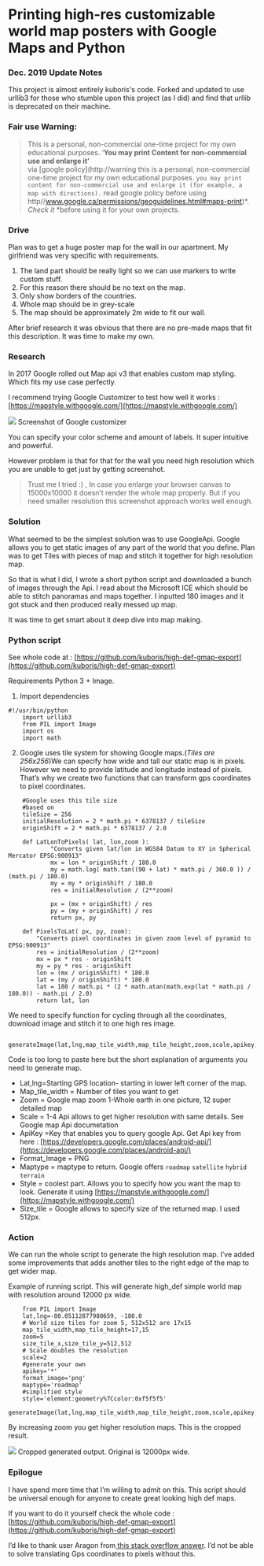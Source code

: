 # Printing high-res customizable world map posters with Google Maps and Python
### Dec. 2019 Update Notes

This project is almost entirely kuboris's code. Forked and updated to use urllib3 for those who stumble upon this project (as I did) and find that urllib is deprecated on their machine.

### Fair use Warning:

> This is a personal, non-commercial one-time project for my own educational
> purposes. ‘**You may print Content for non-commercial use and enlarge it’**<br>
via [google policy](http://warning this is a personal, non-commercial one-time
project for my own educational purposes. `you may print content for
non-commercial use and enlarge it (for example, a map with directions).` read
google policy before using
http//www.google.ca/permissions/geoguidelines.html#maps-print)*. *Check it*
*before using it for your own projects.

### Drive

Plan was to get a huge poster map for the wall in our apartment. My girlfriend
was very specific with requirements.

1.  The land part should be really light so we can use markers to write custom
stuff.
1.  For this reason there should be no text on the map.
1.  Only show borders of the countries.
1.  Whole map should be in grey-scale
1.  The map should be approximately 2m wide to fit our wall.

After brief research it was obvious that there are no pre-made maps that fit
this description. It was time to make my own.

### Research

In 2017 Google rolled out Map api v3 that enables custom map styling. Which fits
my use case perfectly.

I recommend trying Google Customizer to test how well it works :
[https://mapstyle.withgoogle.com/](https://mapstyle.withgoogle.com/)

![](https://cdn-images-1.medium.com/max/800/1*CnMkzojICy3eZuDQ3bVQDQ.png)
<span class="figcaption_hack">Screenshot of Google customizer</span>

You can specify your color scheme and amount of labels. It super intuitive and
powerful.

However problem is that for that for the wall you need high resolution which you
are unable to get just by getting screenshot.

> Trust me I tried :) , In case you enlarge your browser canvas to 15000x10000 it
> doesn’t render the whole map properly. But if you need smaller resolution this
screenshot approach works well enough.

### Solution

What seemed to be the simplest solution was to use GoogleApi. Google allows you
to get static images of any part of the world that you define. Plan was to get
Tiles with pieces of map and stitch it together for high resolution map.

So that is what I did, I wrote a short python script and downloaded a bunch of
images through the Api. I read about the Microsoft ICE which should be able to
stitch panoramas and maps together. I inputted 180 images and it got stuck and
then produced really messed up map.

It was time to get smart about it deep dive into map making.

### Python script

See whole code at :
[https://github.com/kuboris/high-def-gmap-export](https://github.com/kuboris/high-def-gmap-export)

Requirements Python 3 + Image.

1.  Import dependencies

```
#!/usr/bin/python
    import urllib3
    from PIL import Image
    import os
    import math
 ```

2. Google uses tile system for showing Google maps.(*Tiles are 256x256*)We can
specify how wide and tall our static map is in pixels. However we need to
provide latitude and longitude instead of pixels. That’s why we create two
functions that can transform gps coordinates to pixel coordinates.
```
    #Google uses this tile size
    #based on 
    tileSize = 256
    initialResolution = 2 * math.pi * 6378137 / tileSize
    originShift = 2 * math.pi * 6378137 / 2.0

    def LatLonToPixels( lat, lon,zoom ):
            "Converts given lat/lon in WGS84 Datum to XY in Spherical Mercator EPSG:900913"
            mx = lon * originShift / 180.0
            my = math.log( math.tan((90 + lat) * math.pi / 360.0 )) / (math.pi / 180.0)
            my = my * originShift / 180.0
            res = initialResolution / (2**zoom)
            
            px = (mx + originShift) / res
            py = (my + originShift) / res
            return px, py
          
    def PixelsToLat( px, py, zoom):
        "Converts pixel coordinates in given zoom level of pyramid to EPSG:900913"
        res = initialResolution / (2**zoom)
        mx = px * res - originShift
        my = py * res - originShift
        lon = (mx / originShift) * 180.0
        lat = (my / originShift) * 180.0
        lat = 180 / math.pi * (2 * math.atan(math.exp(lat * math.pi / 180.0)) - math.pi / 2.0)
        return lat, lon
```

We need to specify function for cycling through all the coordinates, download
image and stitch it to one high res image.
```
    generateImage(lat,lng,map_tile_width,map_tile_height,zoom,scale,apikey,format_image,maptype,style,size_tile_x,size_tile_y)
```
Code is too long to paste here but the short explanation of arguments you need
to generate map.

* Lat,lng=Starting GPS location- starting in lower left corner of the map.
* Map_tile_width = Number of tiles you want to get
* Zoom = Google map zoom 1-Whole earth in one picture, 12 super detailed map
* Scale = 1-4 Api allows to get higher resolution with same details. See Google
map Api documetation
* ApiKey =Key that enables you to query google Api. Get Api key from here :
[https://developers.google.com/places/android-api/](https://developers.google.com/places/android-api/)
* Format_Image = PNG
* Maptype = maptype to return. Google offers `roadmap` `satellite` `hybrid`
`terrain`
* Style = coolest part. Allows you to specify how you want the map to look.
Generate it using
[https://mapstyle.withgoogle.com/](https://mapstyle.withgoogle.com/)
* Size_tile = Google allows to specify size of the returned map. I used 512px.

### Action

We can run the whole script to generate the high resolution map. I’ve added some
improvements that adds another tiles to the right edge of the map to get wider
map.

Example of running script. This will generate high_def simple world map with
resolution around 12000 px wide.
```
    from PIL import Image
    lat,lng=-80.05112877980659, -180.0
    # World size tiles for zoom 5, 512x512 are 17x15
    map_tile_width,map_tile_height=17,15
    zoom=5
    size_tile_x,size_tile_y=512,512
    # Scale doubles the resolution
    scale=2
    #generate your own
    apikey='*'
    format_image='png'
    maptype='roadmap'
    #simplified style
    style='element:geometry%7Ccolor:0xf5f5f5'
    generateImage(lat,lng,map_tile_width,map_tile_height,zoom,scale,apikey,format_image,maptype,style,size_tile_x,size_tile_y)
```
By increasing zoom you get higher resolution maps. This is the cropped result.

![](https://cdn-images-1.medium.com/max/800/1*DIgURDRDmn3EXR2SIp3jPQ.png)
<span class="figcaption_hack">Cropped generated output. Original is 12000px wide.</span>

### Epilogue

I have spend more time that I’m willing to admit on this. This script should be
universal enough for anyone to create great looking high def maps.

If you want to do it yourself check the whole code :
[https://github.com/kuboris/high-def-gmap-export](https://github.com/kuboris/high-def-gmap-export)

I’d like to thank user Aragon from[ this stack overflow
answer](https://gis.stackexchange.com/questions/46729/corner-coordinates-of-google-static-map-tile).
I’d not be able to solve translating Gps coordinates to pixels without this.
